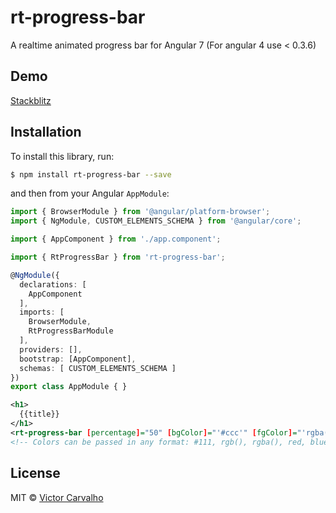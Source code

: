 # rt-progress-bar
A realtime animated progress bar for Angular 7 (For angular 4 use < 0.3.6)

## Demo
[Stackblitz](https://stackblitz.com/edit/rt-progress-bar?embed=1&file=app/app.component.html)

## Installation

To install this library, run:

```bash
$ npm install rt-progress-bar --save
```

and then from your Angular `AppModule`:

```typescript
import { BrowserModule } from '@angular/platform-browser';
import { NgModule, CUSTOM_ELEMENTS_SCHEMA } from '@angular/core';

import { AppComponent } from './app.component';

import { RtProgressBar } from 'rt-progress-bar';

@NgModule({
  declarations: [
    AppComponent
  ],
  imports: [
    BrowserModule,
    RtProgressBarModule
  ],
  providers: [],
  bootstrap: [AppComponent],
  schemas: [ CUSTOM_ELEMENTS_SCHEMA ]
})
export class AppModule { }
```

```xml
<h1>
  {{title}}
</h1>
<rt-progress-bar [percentage]="50" [bgColor]="'#ccc'" [fgColor]="'rgba(125, 125, 50, 0.4)'"></rt-progress-bar>
<!-- Colors can be passed in any format: #111, rgb(), rgba(), red, blue just pass it as string with quotes -->
```

## License

MIT © [Victor Carvalho](mailto:victor.blq@gmail.com)